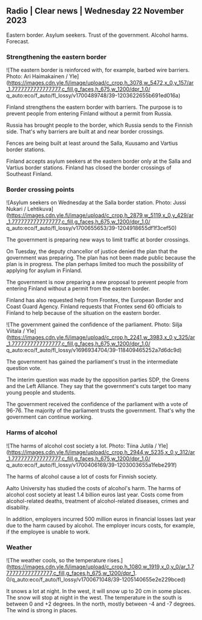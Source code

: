 ## Radio \| Clear news \| Wednesday 22 November 2023

Eastern border. Asylum seekers. Trust of the government. Alcohol harms. Forecast.

### Strengthening the eastern border

![The eastern border is reinforced with, for example, barbed wire barriers. Photo: Ari Haimakainen / Yle](https://images.cdn.yle.fi/image/upload/c_crop,h_3078,w_5472,x_0,y_157/ar_1.7777777777777777,c_fill,g_faces,h_675,w_1200/dpr_1.0/ q_auto:eco/f_auto/fl_lossy/v1700489748/39-1203622655b691ed016a)

Finland strengthens the eastern border with barriers. The purpose is to prevent people from entering Finland without a permit from Russia.

Russia has brought people to the border, which Russia sends to the Finnish side. That's why barriers are built at and near border crossings.

Fences are being built at least around the Salla, Kuusamo and Vartius border stations.

Finland accepts asylum seekers at the eastern border only at the Salla and Vartius border stations. Finland has closed the border crossings of Southeast Finland.

### Border crossing points

![Asylum seekers on Wednesday at the Salla border station. Photo: Jussi Nukari / Lehtikuva](https://images.cdn.yle.fi/image/upload/c_crop,h_2879,w_5119,x_0,y_429/ar_1.7777777777777777,c_fill,g_faces,h_675,w_1200/dpr_1.0/ q_auto:eco/f_auto/fl_lossy/v1700655653/39-1204918655df1f3cef50)

The government is preparing new ways to limit traffic at border crossings.

On Tuesday, the deputy chancellor of justice denied the plan that the government was preparing. The plan has not been made public because the plan is in progress. The plan perhaps limited too much the possibility of applying for asylum in Finland.

The government is now preparing a new proposal to prevent people from entering Finland without a permit from the eastern border.

Finland has also requested help from Frontex, the European Border and Coast Guard Agency. Finland requests that Frontex send 60 officials to Finland to help because of the situation on the eastern border.

![The government gained the confidence of the parliament. Photo: Silja Viitala / Yle](https://images.cdn.yle.fi/image/upload/c_crop,h_2241,w_3983,x_0,y_325/ar_1.7777777777777777,c_fill,g_faces,h_675,w_1200/dpr_1.0/ q_auto:eco/f_auto/fl_lossy/v1696934704/39-118409465252a7d6dc9d)

The government has gained the parliament's trust in the intermediate question vote.

The interim question was made by the opposition parties SDP, the Greens and the Left Alliance. They say that the government's cuts target too many young people and students.

The government received the confidence of the parliament with a vote of 96-76. The majority of the parliament trusts the government. That's why the government can continue working.

### Harms of alcohol

![The harms of alcohol cost society a lot. Photo: Tiina Jutila / Yle](https://images.cdn.yle.fi/image/upload/c_crop,h_2944,w_5235,x_0,y_312/ar_1.7777777777777777,c_fill,g_faces,h_675,w_1200/dpr_1.0/ q_auto:eco/f_auto/fl_lossy/v1700406169/39-1203003655a1febe291f)

The harms of alcohol cause a lot of costs for Finnish society.

Aalto University has studied the costs of alcohol's harm. The harms of alcohol cost society at least 1.4 billion euros last year. Costs come from alcohol-related deaths, treatment of alcohol-related diseases, crimes and disability.

In addition, employers incurred 500 million euros in financial losses last year due to the harm caused by alcohol. The employer incurs costs, for example, if the employee is unable to work.

### Weather

![The weather cools, so the temperature rises.](https://images.cdn.yle.fi/image/upload/c_crop,h_1080,w_1919,x_0,y_0/ar_1.7777777777777777,c_fill,g_faces,h_675,w_1200/dpr_1. 0/q_auto:eco/f_auto/fl_lossy/v1700671048/39-1205140655e2e229bced)

It snows a lot at night. In the west, it will snow up to 20 cm in some places. The snow will stop at night in the west. The temperature in the south is between 0 and +2 degrees. In the north, mostly between -4 and -7 degrees. The wind is strong in places.
